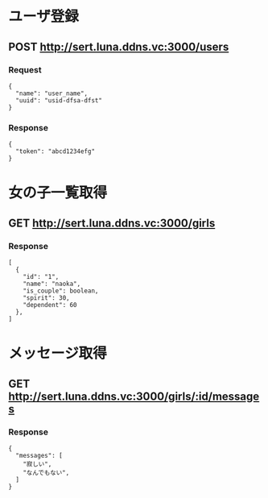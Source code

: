 # ユーザ登録

## POST http://sert.luna.ddns.vc:3000/users

### Request

```
{
  "name": "user_name",
  "uuid": "usid-dfsa-dfst"
}
```

### Response

```
{
  "token": "abcd1234efg"
}
```

# 女の子一覧取得

## GET http://sert.luna.ddns.vc:3000/girls

### Response

```
[
  {
    "id": "1",
    "name": "naoka",
    "is_couple": boolean,
    "spirit": 30,
    "dependent": 60
  },
]
```

# メッセージ取得

## GET http://sert.luna.ddns.vc:3000/girls/:id/messages

### Response

```
{
  "messages": [
    "寂しい",
    "なんでもない",
  ]
}
```
